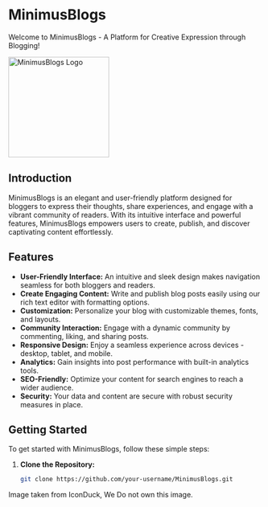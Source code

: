 # MinimusBlogs

Welcome to MinimusBlogs - A Platform for Creative Expression through Blogging!

<img src="https://static-00.iconduck.com/assets.00/search-icon-2048x2048-zik280t3.png" alt="MinimusBlogs Logo" width="200"/>

## Introduction

MinimusBlogs is an elegant and user-friendly platform designed for bloggers to express their thoughts, share experiences, and engage with a vibrant community of readers. With its intuitive interface and powerful features, MinimusBlogs empowers users to create, publish, and discover captivating content effortlessly.

## Features

- **User-Friendly Interface:** An intuitive and sleek design makes navigation seamless for both bloggers and readers.
- **Create Engaging Content:** Write and publish blog posts easily using our rich text editor with formatting options.
- **Customization:** Personalize your blog with customizable themes, fonts, and layouts.
- **Community Interaction:** Engage with a dynamic community by commenting, liking, and sharing posts.
- **Responsive Design:** Enjoy a seamless experience across devices - desktop, tablet, and mobile.
- **Analytics:** Gain insights into post performance with built-in analytics tools.
- **SEO-Friendly:** Optimize your content for search engines to reach a wider audience.
- **Security:** Your data and content are secure with robust security measures in place.

## Getting Started

To get started with MinimusBlogs, follow these simple steps:

1. **Clone the Repository:**
   ```bash
   git clone https://github.com/your-username/MinimusBlogs.git


Image taken from IconDuck, We Do not own this image.